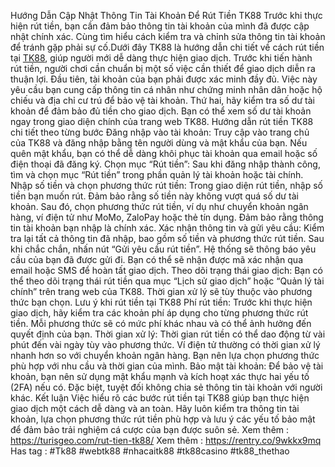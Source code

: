 Hướng Dẫn Cập Nhật Thông Tin Tài Khoản Để Rút Tiền TK88 
Trước khi thực hiện rút tiền, bạn cần đảm bảo thông tin tài khoản của mình đã được cập nhật chính xác. Cùng tìm hiểu cách kiểm tra và chỉnh sửa thông tin tài khoản để tránh gặp phải sự cố.Dưới đây TK88 là hướng dẫn chi tiết về cách rút tiền tại [TK88](https://turisgeo.com/), giúp người mới dễ dàng thực hiện giao dịch.
Trước khi tiến hành rút tiền, người chơi cần chuẩn bị một số việc cần thiết để giao dịch diễn ra thuận lợi. Đầu tiên, tài khoản của bạn phải được xác minh đầy đủ. Việc này yêu cầu bạn cung cấp thông tin cá nhân như chứng minh nhân dân hoặc hộ chiếu và địa chỉ cư trú để bảo vệ tài khoản. Thứ hai, hãy kiểm tra số dư tài khoản để đảm bảo đủ tiền cho giao dịch. Bạn có thể xem số dư tài khoản ngay trong giao diện chính của trang web TK88.
Hướng dẫn rút tiền TK88 chi tiết theo từng bước
Đăng nhập vào tài khoản: Truy cập vào trang chủ của TK88 và đăng nhập bằng tên người dùng và mật khẩu của bạn. Nếu quên mật khẩu, bạn có thể dễ dàng khôi phục tài khoản qua email hoặc số điện thoại đã đăng ký.
Chọn mục “Rút tiền”: Sau khi đăng nhập thành công, tìm và chọn mục “Rút tiền” trong phần quản lý tài khoản hoặc tài chính.
Nhập số tiền và chọn phương thức rút tiền: Trong giao diện rút tiền, nhập số tiền bạn muốn rút. Đảm bảo rằng số tiền này không vượt quá số dư tài khoản. Sau đó, chọn phương thức rút tiền, ví dụ như chuyển khoản ngân hàng, ví điện tử như MoMo, ZaloPay hoặc thẻ tín dụng. Đảm bảo rằng thông tin tài khoản bạn nhập là chính xác.
Xác nhận thông tin và gửi yêu cầu: Kiểm tra lại tất cả thông tin đã nhập, bao gồm số tiền và phương thức rút tiền. Sau khi chắc chắn, nhấn nút “Gửi yêu cầu rút tiền”. Hệ thống sẽ thông báo yêu cầu của bạn đã được gửi đi. Bạn có thể sẽ nhận được mã xác nhận qua email hoặc SMS để hoàn tất giao dịch.
Theo dõi trạng thái giao dịch: Bạn có thể theo dõi trạng thái rút tiền qua mục “Lịch sử giao dịch” hoặc “Quản lý tài chính” trên trang web của TK88. Thời gian xử lý sẽ tùy thuộc vào phương thức bạn chọn.
Lưu ý khi rút tiền tại TK88
Phí rút tiền: Trước khi thực hiện giao dịch, hãy kiểm tra các khoản phí áp dụng cho từng phương thức rút tiền. Mỗi phương thức sẽ có mức phí khác nhau và có thể ảnh hưởng đến quyết định của bạn.
Thời gian xử lý: Thời gian rút tiền có thể dao động từ vài phút đến vài ngày tùy vào phương thức. Ví điện tử thường có thời gian xử lý nhanh hơn so với chuyển khoản ngân hàng. Bạn nên lựa chọn phương thức phù hợp với nhu cầu và thời gian của mình.
Bảo mật tài khoản: Để bảo vệ tài khoản, bạn nên sử dụng mật khẩu mạnh và kích hoạt xác thực hai yếu tố (2FA) nếu có. Đặc biệt, tuyệt đối không chia sẻ thông tin tài khoản với người khác.
Kết luận
Việc hiểu rõ các bước rút tiền tại TK88 giúp bạn thực hiện giao dịch một cách dễ dàng và an toàn. Hãy luôn kiểm tra thông tin tài khoản, lựa chọn phương thức rút tiền phù hợp và lưu ý các yếu tố bảo mật để đảm bảo trải nghiệm cá cược của bạn được suôn sẻ.
Xem thêm : https://turisgeo.com/rut-tien-tk88/
Xem thêm : https://rentry.co/9wkkx9mq
Has tag : #Tk88 #webtk88 #nhacaitk88 #tk88casino #tk88_thethao
